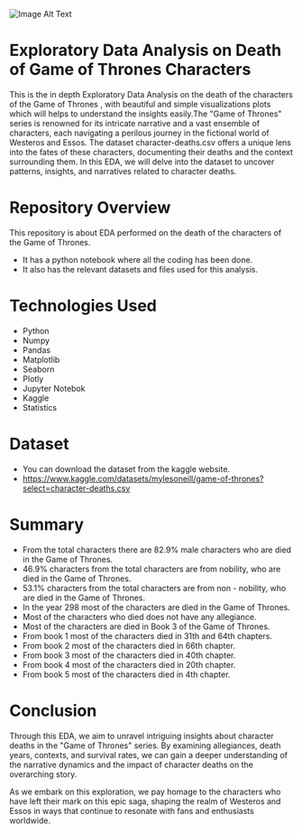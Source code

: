 ![Image Alt Text](https://raw.githubusercontent.com/GayasuddinMohd/Exploratory-Data-Analysis-on-Death-of-Game-of-Thrones-Characters/main/Death%20of%20Game%20of%20Thrones%20Characters%20Image.webp)

# Exploratory Data Analysis on Death of Game of Thrones Characters
This is the in depth Exploratory Data Analysis on the death of the characters of the  Game of Thrones , with beautiful and simple visualizations plots which will helps to understand the insights easily.The "Game of Thrones" series is renowned for its intricate narrative and a vast ensemble of characters, each navigating a perilous journey in the fictional world of Westeros and Essos. The dataset character-deaths.csv offers a unique lens into the fates of these characters, documenting their deaths and the context surrounding them. In this EDA, we will delve into the dataset to uncover patterns, insights, and narratives related to character deaths.

# Repository Overview
This repository is about EDA performed on the death of the characters of the Game of Thrones.
   - It has a python notebook where all the coding has been done.
   - It also has the relevant datasets and files used for this analysis.

# Technologies Used
* Python
* Numpy
* Pandas
* Matplotlib
* Seaborn
* Plotly
* Jupyter Notebok
* Kaggle
* Statistics

# Dataset
* You can download the dataset from the kaggle website.
* https://www.kaggle.com/datasets/mylesoneill/game-of-thrones?select=character-deaths.csv

# Summary
* From the total characters there are 82.9% male characters who are died in the Game of Thrones.
* 46.9% characters from the total characters are from nobility, who are died in the Game of Thrones.
* 53.1% characters from the total characters are from non - nobility, who are died in the Game of Thrones.
* In the year 298 most of the characters are died in the Game of Thrones.
* Most of the characters who died does not have any allegiance.
* Most of the characters are died in Book 3 of the Game of Thrones.
* From book 1 most of the characters died in 31th and 64th chapters.
* From book 2 most of the characters died in 66th chapter.
* From book 3 most of the characters died in 40th chapter.
* From book 4 most of the characters died in 20th chapter.
* From book 5 most of the characters died in 4th chapter.

# Conclusion
Through this EDA, we aim to unravel intriguing insights about character deaths in the "Game of Thrones" series. By examining allegiances, death years, contexts, and survival rates, we can gain a deeper understanding of the narrative dynamics and the impact of character deaths on the overarching story.

As we embark on this exploration, we pay homage to the characters who have left their mark on this epic saga, shaping the realm of Westeros and Essos in ways that continue to resonate with fans and enthusiasts worldwide.
